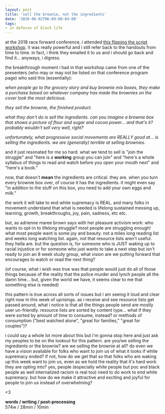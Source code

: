 ```yaml
---
layout: post
title: 'sell the brownie, not the ingredients'
date: '2020-06-02T06:09:00-04:00'
tags:
- in defense of black life
--- 
```


at the 2018 race forward conference, i attended [this flipping the script workshop](https://facingrace.raceforward.org/archive/2018/sessions/flipping-script-developing-and-deploying-strategic-narrative-transformative). it was really powerful and i still refer back to the handouts from time to time. in fact, i think they emailed it to us and i should go back and find it... anyways, i digress. 

the breakthrough moment i had in that workshop came from one of the presenters (who may or may not be listed on that conference program page) who said this (essentially):

*when people go to the grocery story and buy brownie mix boxes, they make a purchase based on whatever company has made the brownies on the cover look the most delicious.*

*they sell the brownie, the finished product.*

*what they don't do is sell the ingredients. can you imagine a brownie box that shows a picture of flour and sugar and cocoa power... and that's it? probably wouldn't sell very well, right?*

*unfortunately, what progressive social movements are REALLY good at... is selling the ingredients. we are (generally) terrible at selling brownies.*

and it just resonated for me so hard. what we tend to sell is "join the struggle" and "here is a **working** group you can join" and "here's a whole syllabus of things to read and watch before you open your mouth next" and "here's a book."  

now, that doesn't **mean** the ingredients are critical. they are. when you turn every brownie box over, of course it has the ingredients. it might even say "in addition to the stuff on this box, you need to add your own eggs and milk." 

the work it will take to end white supremacy is REAL. and many folks in movement understand that what is needed is lifelong sustained messing up, learning, growth, breakthroughs, joy, pain, sadness, etc etc. 

but, as adrienne maree brown says with her pleasure activism work: who wants to opt-in to lifelong struggle? most people are struggling enough! what most people want is some joy and beauty. not a miles long reading list and weeks long watching list. again, not that resource lists aren't useful. they hella are. but the question is, for someone who is JUST waking up to racial injustice or for someone who just wants to take a next step but isn't ready to join an 8 week study group, what vision are we putting forward that encourages to watch or read the next thing? 

(of course, what i wish was true was that people would just do all of those things because of the reality that the police murder and lynch people all the damn time... but, given the world we have, it seems clear to me that something else is needed)

this pattern is true across all sorts of issues but i am seeing it loud and clear right now in this week of uprisings. as i receive and see resource lists get passed around, what i notice is that all the things people send are mostly user un-friendly. resource lists are sorted by content type... what if they were sorted by amount of time to consume, instead? or methods of consumption ("best watched alone", "great for families," "great for couples")? 

i could say a whole lot more about this but i'm gonna stop here and just ask my peoples to be on the lookout for this pattern. are you/we selling the ingredients or the brownie? are we selling the brownie at all? do even we have a vision available for folks who want to join us of what it looks if white supremacy ended? if not, how do we get that so that folks who are waking up this week want to join us, even as we hold the reality that it's hard work they are opting into? yes, people (especially white people but poc and black people as well internalized racism is real too) need to do work to end white supremacy. but how do we make it attractive and exciting and joyful for people to join us instead of overwhelming? 

<3

<!-- hyperlink bank -->


<!-- &#042; = asterisk -->
<!-- &#039; = single quote '-->

**words / writing / post-processing**  
574w / 28min / 10min